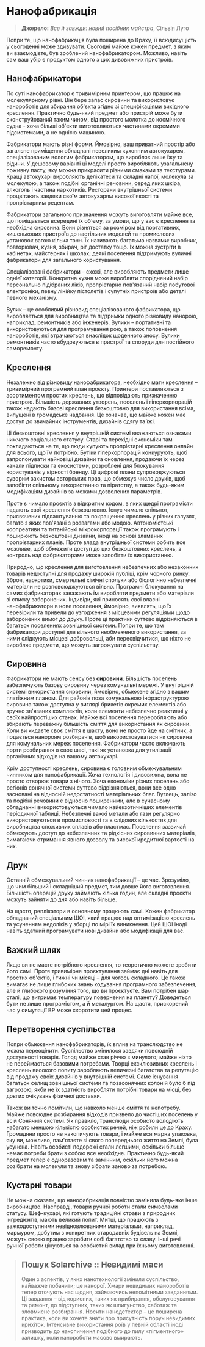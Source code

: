 # Нанофабрикація

> **Джерело:** _Все й завжди: новий посібник майстра_, Сільвія Луго

Попри те, що нанофабрикація була поширена до Краху, її всюдисущість у сьогоденні може здивувати. Сьогодні майже кожен предмет, з яким ви взаємодієте, був зроблений нанофабрикатором. Можливо, навіть сам ваш убір є продуктом одного з цих дивовижних пристроїв.

## Нанофабрикатори

По суті нанофабрикатор є тривимірним принтером, що працює на молекулярному рівні. Він бере запас сировини та використовує нанороботів для збирання об'єкта згідно зі специфікаціями вихідного креслення. Практично будь-який предмет або пристрій може бути сконструйований таким чином, від простого молотка до космічного судна - хоча більші об'єкти виготовляються частинами окремими підсистемами, а не однією машиною.

Фабрикатори мають різні форми. Ймовірно, ваш приватний простір або загальне приміщення обладнані невеликим кухонним автокухарем, спеціалізованим вологим фабрикатором, що виробляє лише їжу та рідини. У дешевому варіанті ці моделі просто виробляють узагальнену поживну пасту, яку можна прикрасити різними смаками та текстурами. Кращі автокухарі виробляють делікатеси та складні напої, молекула за молекулою, а також подібні органічні речовини, серед яких шкіра, алкоголь і частина наркотиків. Ресторани внутрішньої системи процвітають завдяки своїм автокухарям високої якості та пропрієтарним рецептам.

Фабрикатори загального призначення можуть виготовляти майже все, що поміщається всередині їх об'єму, за умови, що у вас є креслення та необхідна сировина. Вони різняться за розміром від портативних, кишенькових пристроїв до настільних моделей та промислових установок вагою кілька тонн. Їх називають багатьма назвами: виробник, повторювач, кузня, збирач, ріг достатку тощо. Їх можна зустріти в кабінетах, майстернях і школах; деякі поселення підтримують вуличні фабрикатори для загального користування.

Спеціалізовані фабрикатори – схожі, але виробляють предмети лише однієї категорії. Конкретна кузня може виробляти споріднений набір персонально підібраних ліків, пропрієтарно пов'язаний набір побутової електроніки, певну лінійку пістолетів і супутніх пристроїв або деталі певного механізму.

Вулик – це особливий різновид спеціалізованого фабрикатора, що виробляється для виробництва та підтримки одного різновиду нанорою, наприклад, ремонтників або інженерів. Вулики – портативні та використовуються для програмування рою, а також поповнення нанороботів, які втрачаються внаслідок щоденного зносу. Вулики ремонтників часто вбудовуються в пристрої та споруди для постійного саморемонту.

## Креслення

Незалежно від різновиду нанофабрикатора, необхідно мати креслення – тривимірний програмний план проєкту. Принтери поставляються з асортиментом простих креслень, що відповідають призначенню пристрою. Більшість державних утворень, поселень і гіперкорпорацій також надають базові креслення безкоштовно для використання всіма, випущені в громадське надбання. Це означає, що майже кожен має доступ до звичайних інструментів, дизайнів одягу та їжі.

Ці безкоштовні креслення у внутрішній системі вважаються ознаками нижчого соціального статусу. Старі та перехідні економіки там покладаються на те, що люди купують пропрієтарні креслення онлайн для всього, що їм потрібно. Бутіки гіперкорпорацій конкурують, щоб запропонувати найновіші дизайни та оновлення, продаючи їх через канали підписки та екосистеми, розроблені для блокування користувачів у вірності бренду. Ці цифрові плани супроводжуються суворим захистом авторських прав, що обмежує число друків, щоб запобігти спільному використанню та піратству, а також будь-яким модифікаціям дизайнів за межами дозволених параметрів.

Проте є чимало проєктів з відкритим кодом, в яких щедрі програмісти надають свої креслення безкоштовно. Існує чимало спільнот, присвячених підлаштуванню та покращенню креслень у різних галузях, багато з яких пов'язані з розвагами або модою. Автономістські коопреативи та титанійські мікрокорпорації також програмують і поширюють безкоштовні дизайни, іноді на основі зламаних пропрієтарних планів. Проте влада внутрішньої системи робить все можливе, щоб обмежити доступ до цих безкоштовних креслень, а контроль над фабрикаторами може запобігти їх використанню.

Природно, що креслення для виготовлення небезпечних або незаконних товарів недоступні для продажу широкій публіці, крім чорного ринку. Зброя, наркотики, смертельні хімічні сполуки або біологічно небезпечні матеріали не розповсюджуються вільно. Програмні блокування на самих фабрикаторах заважають їм виробляти предмети або матеріали зі списку заборонених. Індивіди, які приносять свої власні нанофабрикатори в нове поселення, ймовірно, виявлять, що їх перевірили та привели до узгодження з місцевими регуляціями щодо заборонених вимог до друку. Проте ці практики суттєво відрізняються в багатьох поселеннях зовнішньої системи. Попри те, що там фабрикатори доступні для вільного необмеженого використання, за ними слідкують місцеві добровольці, аби пересвідчитися, що ніхто не виробляє предмети, що можуть загрожувати суспільству.

## Сировина

Фабрикатори не мають сенсу без **сировини**. Більшість поселень забезпечують базову сировину через комунальні мережі. У внутрішній системі використання сировини, ймовірно, обмежене згідно з вашим платіжним планом. Для районів поза комунальною інфраструктурою сировина також доступна у вигляді брикетів окремих елементів або зручно зв'язаних комплектів, коли елементи небезпечно реактивні у своїх найпростіших станах. Майже всі поселення переробляють або збирають переважну більшість сміття для використання як сировини. Коли ви кидаєте своє сміття в шахту, воно не просто йде на смітник, а подається нанороям розбирачів, щоб використовуватися як сировина для комунальних мереж поселення. Фабрикатори часто включають порти розбирання в своє шасі, такі як установка для утилізації органічних відходів на вашому автокухарі.

Крім доступності креслень, сировина є головним обмежувальним чинником для нанофабрикації. Хоча технологія і дивовижна, вона не просто створює товари з нічого. Хоча економіки різних поселень або регіонів сонячної системи суттєво відрізняються, вони все одно засновані на відносній недостатності матеріальних благ. Вуглець, залізо та подібні речовини є відносно поширеними, але в сучасному обладнанні використовуються чимало найекзотичніших елементів періодичної таблиці. Небезпечні важкі метали або гази регулярно використовуються в промисловості та в слідових кількостях для виробництва споживчих сплавів або пластмас. Поселення зазвичай обмежують доступ до небезпечних та рідкісних сировинних матеріалів, вимагаючи отримання явного дозволу та високої кредитної вартості на них.

## Друк

Останній обмежувальний чинник нанофабрикації – це час. Зрозуміло, що чим більший і складніший предмет, тим довше його виготовлення. Більшість операцій друку займають кілька годин, але складні проєкти можуть зайняти до дня або навіть більше.

На щастя, реплікатори в основному працюють самі. Кожен фабрикатор обладнаний спеціальним ШОІ, який працює над оптимізацією креслень та усуненням недоліків у зборці по мірі їх виникнення. Цей ШОІ іноді навіть здатний програмувати нові дизайни або модифікації для вас.

## Важкий шлях

Якщо ви не маєте потрібного креслення, то теоретично можете зробити його самі. Проте тривимірне проєктування займає дні навіть для простих об'єктів, і тижні чи місяці – для чогось складного. Це також вимагає не лише глибоких знань кодування програмного забезпечення, але й глибокого розуміння того, що ви проєктуєте. Вам потрібен шар сталі, що витримає температуру повернення на планету? Доведеться бути не лише програмістом, а й металургом. На щастя, прискорений час у симуляції ВР може скоротити цей процес.

## Перетворення суспільства

Попри обмеження нанофабрикаторів, їх вплив на транслюдство не можна переоцінити. Суспільство змінилося завдяки повсюдній доступності товарів. Голод майже став річчю з минулого; майже ніхто не переймається базовими потребами. Творці ексклюзивних креслень і креслень високого попиту заробляють величезні багатства та репутацію від продажу своїх дизайнів у внутрішній системі. Саме існування багатьох селищ зовнішньої системи та позасонячних колоній було б під загрозою, якби не їх здатність виробляти потрібні товари на місці, без довгих очікувань фізичної доставки.

Також ви точно помітили, що навколо менше сміття та непотребу. Майже повсюдне розбирання відходів призвело до чистіших поселень у всій Сонячній системі. Як правило, транслюди особисто володіють набагато меншою кількістю особистих речей, ніж робили це до Краху. Громадяни просто не накопичують товари, і майже вся марна упаковка, яку ви, можливо, пам'ятаєте зі свого попереднього життя на Землі, була усунена. Навіть особисті подорожі стали легшими, оскільки більше немає потреби брати з собою все необхідне. Практично будь-який предмет тепер є одноразовим та замінним, оскільки його можна розібрати на молекули та знову зібрати заново за потребою.

## Кустарні товари

Не можна сказати, що нанофабрикація повністю замінила будь-яке інше виробництво. Насправді, товари ручної роботи стали символами статусу. Шеф-кухарі, які готують традиційні страви з природних інгредієнтів, мають великий попит. Митці, що працюють з важкодоступними невідновлюваними матеріалами, наприклад, мармуром, добутим з конкретних стародавніх будівель на Землі, можуть своєю працею заробити собі багатство та славу. Інші речі ручної роботи цінуються за особистий вклад при їхньому виготовленні.

<blockquote>

## Пошук Solarchive :: Невидимі маси

Один з аспектів, у яких нанотехнології змінили суспільство, найважче побачити; це нанорої. Хмари невидимих нанороботів тепер оточують нас щодня, займаючись непомітними завданнями. Ці завдання – від корисних, таких як прибирання, обслуговування та ремонт, до підступних, таких як шпигунство, саботаж та зловмисне розбирання. Носити нанодетектор – це поширена практика, коли ви хочете знати про присутність поруч невидимих крихіток. Інтенсивне використання роїв у певній області іноді призводить до накопичення подібного до пилу «пігментного» залишку, коли нанороботи масово вмирають.

</blockquote>
